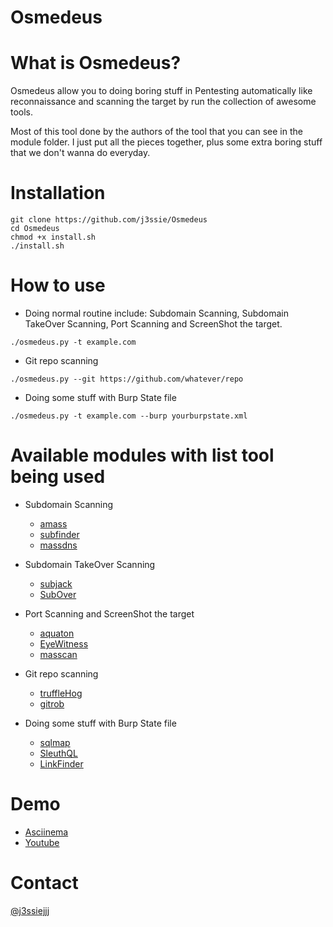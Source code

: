 Osmedeus
============

# What is Osmedeus?
Osmedeus allow you to doing boring stuff in Pentesting automatically like reconnaissance and scanning the target by run the collection of awesome tools.

Most of this tool done by the authors of the tool that you can see in the module folder.
I just put all the pieces together, plus some extra boring stuff that we don't wanna do everyday.


# Installation
```
git clone https://github.com/j3ssie/Osmedeus
cd Osmedeus
chmod +x install.sh
./install.sh
```

# How to use

* Doing normal routine include: Subdomain Scanning, Subdomain TakeOver Scanning, Port Scanning and ScreenShot the target.
```
./osmedeus.py -t example.com
```

* Git repo scanning
```
./osmedeus.py --git https://github.com/whatever/repo
```

* Doing some stuff with Burp State file
```
./osmedeus.py -t example.com --burp yourburpstate.xml
```


# Available modules with list tool being used
* Subdomain Scanning
  * [amass](https://github.com/caffix/amass)
  * [subfinder](https://github.com/subfinder/subfinder)
  * [massdns](https://github.com/blechschmidt/massdns)

* Subdomain TakeOver Scanning
  * [subjack](https://github.com/haccer/subjack)
  * [SubOver](https://github.com/Ice3man543/SubOver)

* Port Scanning and ScreenShot the target
  * [aquaton](https://github.com/michenriksen/aquatone)
  * [EyeWitness](https://github.com/FortyNorthSecurity/EyeWitness)
  * [masscan](https://github.com/robertdavidgraham/masscan)

* Git repo scanning
  * [truffleHog](https://github.com/dxa4481/truffleHog)
  * [gitrob](https://github.com/michenriksen/gitrob)

* Doing some stuff with Burp State file
  * [sqlmap](https://github.com/sqlmapproject/sqlmap)
  * [SleuthQL](https://github.com/RhinoSecurityLabs/SleuthQL)
  * [LinkFinder](https://github.com/GerbenJavado/LinkFinder)

# Demo
* [Asciinema]()
* [Youtube]()


# Contact
[@j3ssiejjj](https://twitter.com/j3ssiejjj)